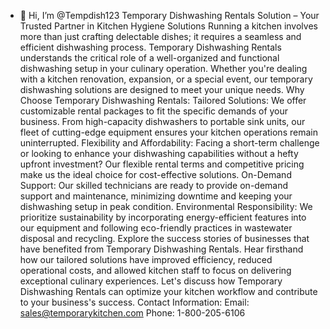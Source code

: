 - 👋 Hi, I’m @Tempdish123
  Temporary Dishwashing Rentals Solution – Your Trusted Partner in Kitchen Hygiene Solutions
Running a kitchen involves more than just crafting delectable dishes; it requires a seamless and efficient dishwashing process. Temporary Dishwashing Rentals understands the critical role of a well-organized and functional dishwashing setup in your culinary operation. Whether you're dealing with a kitchen renovation, expansion, or a special event, our temporary dishwashing solutions are designed to meet your unique needs.
Why Choose Temporary Dishwashing Rentals:
Tailored Solutions: We offer customizable rental packages to fit the specific demands of your business. From high-capacity dishwashers to portable sink units, our fleet of cutting-edge equipment ensures your kitchen operations remain uninterrupted.
Flexibility and Affordability: Facing a short-term challenge or looking to enhance your dishwashing capabilities without a hefty upfront investment? Our flexible rental terms and competitive pricing make us the ideal choice for cost-effective solutions.
On-Demand Support: Our skilled technicians are ready to provide on-demand support and maintenance, minimizing downtime and keeping your dishwashing setup in peak condition.
Environmental Responsibility: We prioritize sustainability by incorporating energy-efficient features into our equipment and following eco-friendly practices in wastewater disposal and recycling.
Explore the success stories of businesses that have benefited from Temporary Dishwashing Rentals. Hear firsthand how our tailored solutions have improved efficiency, reduced operational costs, and allowed kitchen staff to focus on delivering exceptional culinary experiences.
Let's discuss how Temporary Dishwashing Rentals can optimize your kitchen workflow and contribute to your business's success.
Contact Information:
Email: sales@temporarykitchen.com
Phone: 1-800-205-6106
